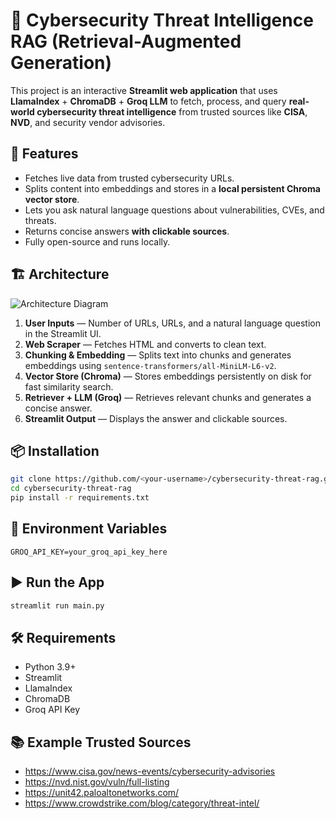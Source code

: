 # 🔐 Cybersecurity Threat Intelligence RAG (Retrieval-Augmented Generation)

This project is an interactive **Streamlit web application** that uses **LlamaIndex** + **ChromaDB** + **Groq LLM** to fetch, process, and query **real-world cybersecurity threat intelligence** from trusted sources like **CISA**, **NVD**, and security vendor advisories.

## 🚀 Features
- Fetches live data from trusted cybersecurity URLs.
- Splits content into embeddings and stores in a **local persistent Chroma vector store**.
- Lets you ask natural language questions about vulnerabilities, CVEs, and threats.
- Returns concise answers **with clickable sources**.
- Fully open-source and runs locally.

## 🏗️ Architecture
![Architecture Diagram](architecture_diagram.png)

1. **User Inputs** — Number of URLs, URLs, and a natural language question in the Streamlit UI.
2. **Web Scraper** — Fetches HTML and converts to clean text.
3. **Chunking & Embedding** — Splits text into chunks and generates embeddings using `sentence-transformers/all-MiniLM-L6-v2`.
4. **Vector Store (Chroma)** — Stores embeddings persistently on disk for fast similarity search.
5. **Retriever + LLM (Groq)** — Retrieves relevant chunks and generates a concise answer.
6. **Streamlit Output** — Displays the answer and clickable sources.

## 📦 Installation

```bash
git clone https://github.com/<your-username>/cybersecurity-threat-rag.git
cd cybersecurity-threat-rag
pip install -r requirements.txt
```

## 🔑 Environment Variables
```env
GROQ_API_KEY=your_groq_api_key_here
```

## ▶️ Run the App
```bash
streamlit run main.py
```

## 🛠️ Requirements
- Python 3.9+
- Streamlit
- LlamaIndex
- ChromaDB
- Groq API Key

## 📚 Example Trusted Sources
- https://www.cisa.gov/news-events/cybersecurity-advisories
- https://nvd.nist.gov/vuln/full-listing
- https://unit42.paloaltonetworks.com/
- https://www.crowdstrike.com/blog/category/threat-intel/
